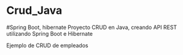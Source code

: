 # Crud_Java
#Spring Boot, hibernate
Proyecto CRUD en Java, creando API REST utilizando Spring Boot e Hibernate

Ejemplo de CRUD de empleados

